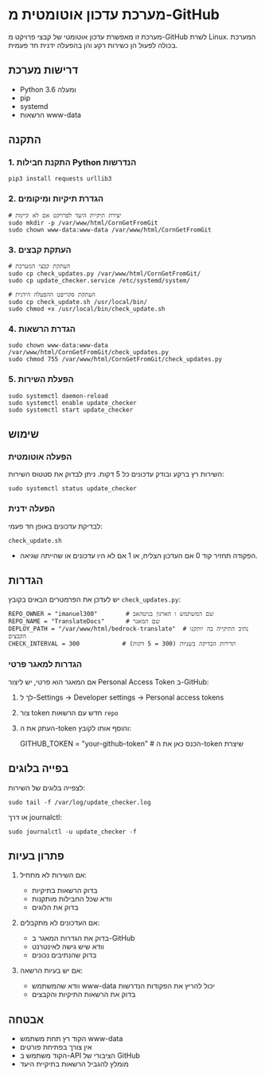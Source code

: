 # מערכת עדכון אוטומטית מ-GitHub

מערכת זו מאפשרת עדכון אוטומטי של קבצי פרויקט מ-GitHub לשרת Linux. המערכת בכולה לפעול הן כשירות רקע והן בהפעלה ידנית חד פעמית.

## דרישות מערכת
- Python 3.6 ומעלה
- pip
- systemd
- הרשאות www-data

## התקנה 

### 1. התקנת חבילות Python הנדרשות

    pip3 install requests urllib3

### 2. הגדרת תיקיות ומיקומים

    # יצירת תיקיית היעד לפרויקט אם לא קיימת
    sudo mkdir -p /var/www/html/CornGetFromGit
    sudo chown www-data:www-data /var/www/html/CornGetFromGit

### 3. העתקת קבצים

    # העתקת קבצי המערכת
    sudo cp check_updates.py /var/www/html/CornGetFromGit/
    sudo cp update_checker.service /etc/systemd/system/

    # העתקת סקריפט ההפעלה הידנית
    sudo cp check_update.sh /usr/local/bin/
    sudo chmod +x /usr/local/bin/check_update.sh

### 4. הגדרת הרשאות

    sudo chown www-data:www-data /var/www/html/CornGetFromGit/check_updates.py
    sudo chmod 755 /var/www/html/CornGetFromGit/check_updates.py

### 5. הפעלת השירות

    sudo systemctl daemon-reload
    sudo systemctl enable update_checker
    sudo systemctl start update_checker

## שימוש

### הפעלה אוטומטית
השירות רץ ברקע ובודק עדכונים כל 5 דקות. ניתן לבדוק את סטטוס השירות:

    sudo systemctl status update_checker

### הפעלה ידנית
לבדיקת עדכונים באופן חד פעמי:

    check_update.sh

* הפקודה תחזיר קוד 0 אם העדכון הצליח, או 1 אם לא היו עדכונים או שהייתה שגיאה.

## הגדרות

יש לעדכן את הפרמטרים הבאים בקובץ `check_updates.py`:

    REPO_OWNER = "imanuel300"        # שם המשתמש ו הארגון בגיטהאב
    REPO_NAME = "TranslateDocs"      # שם המאגר
    DEPLOY_PATH = "/var/www/html/bedrock-translate"  # נתיב התיקייה בה יותקנו הקבצים
    CHECK_INTERVAL = 300            # תדירות הבדיקה בשניות (300 = 5 דקות)

### הגדרות למאגר פרטי
אם המאגר הוא פרטי, יש ליצור Personal Access Token ב-GitHub:
1. לך ל-Settings -> Developer settings -> Personal access tokens
2. צור token חדש עם הרשאות `repo`
3. העתק את ה-token והוסף אותו לקובץ:

    GITHUB_TOKEN = "your-github-token"  # הכנס כאן את ה-token שיצרת

## בפייה בלוגים

לצפייה בלוגים של השירות:

    sudo tail -f /var/log/update_checker.log

או דרך journalctl:

    sudo journalctl -u update_checker -f

## פתרון בעיות

1. אם השירות לא מתחיל:
   - בדוק הרשאות בתיקיות
   - וודא שכל החבילות מותקנות
   - בדוק את הלוגים

2. אם העדכונים לא מתקבלים:
   - בדוק את הגדרות המאגר ב-GitHub
   - וודא שיש גישה לאינטרנט
   - בדוק שהנתיבים נכונים

3. אם יש בעיות הרשאה:
   - וודא שהמשתמש www-data יכול להריץ את הפקודות הנדרשות
   - בדוק את הרשאות התיקיות והקבצים

## אבטחה

- הקוד רץ תחת משתמש www-data
- אין צורך בפתיחת פורטים
- הקוד משתמש ב-API הציבורי של GitHub
- מומלץ להגביל הרשאות בתיקיית היעד 